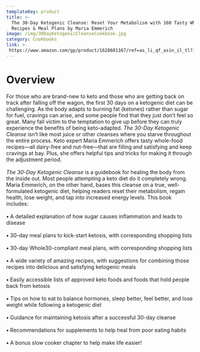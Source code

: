 ```yaml
---
templateKey: product
title: >-
  The 30-Day Ketogenic Cleanse: Reset Your Metabolism with 160 Tasty Whole-Food
  Recipes & Meal Plans by Maria Emmerich
image: /img/30DayKetogenicCleanseCookbook.jpg
category: Cookbooks
link: >-
 https://www.amazon.com/gp/product/1628601167/ref=as_li_qf_asin_il_tl?ie=UTF8&tag=boisewgw-20&creative=9325&linkCode=as2&creativeASIN=1628601167&linkId=a485ebf05463c07309c7ea0701ee83d9
---
```


# Overview

For those who are brand-new to keto and those who are getting back on track after falling off the wagon, the first 30 days on a ketogenic diet can be challenging. As the body adapts to burning fat (ketones) rather than sugar for fuel, cravings can arise, and some people find that they just don’t feel so great. Many fall victim to the temptation to give up before they can truly experience the benefits of being keto-adapted. _The 30-Day Ketogenic Cleanse_ isn’t like most juice or other cleanses where you starve throughout the entire process. Keto expert Maria Emmerich offers tasty whole-food recipes—all dairy-free and nut-free—that are filling and satisfying and keep cravings at bay. Plus, she offers helpful tips and tricks for making it through the adjustment period.\
\
_The 30-Day Ketogenic Cleanse_ is a guidebook for healing the body from the inside out. Most people attempting a keto diet do it completely wrong. Maria Emmerich, on the other hand, bases this cleanse on a true, well-formulated ketogenic diet, helping readers reset their metabolism, regain health, lose weight, and tap into increased energy levels. This book includes:\
\
**•** A detailed explanation of how sugar causes inflammation and leads to disease\
\
**•** 30-day meal plans to kick-start ketosis, with corresponding shopping lists\
\
**•** 30-day Whole30-compliant meal plans, with corresponding shopping lists\
\
**•** A wide variety of amazing recipes, with suggestions for combining those recipes into delicious and satisfying ketogenic meals\
\
**•** Easily accessible lists of approved keto foods and foods that hold people back from ketosis\
\
**•** Tips on how to eat to balance hormones, sleep better, feel better, and lose weight while following a ketogenic diet\
\
**•** Guidance for maintaining ketosis after a successful 30-day cleanse\
\
**•** Recommendations for supplements to help heal from poor eating habits\
\
**•** A bonus slow cooker chapter to help make life easier!
